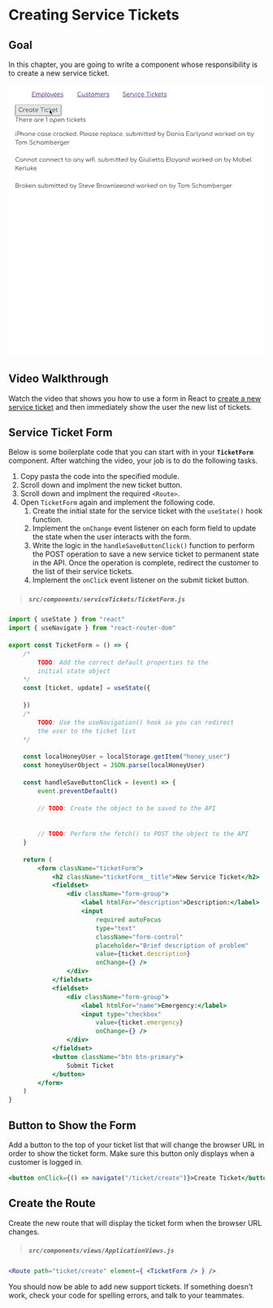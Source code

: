 # Creating Service Tickets

## Goal

In this chapter, you are going to write a component whose responsibility is to create a new service ticket.

![](./images/honey-rae-new-ticket.gif)

## Video Walkthrough

Watch the video that shows you how to use a form in React to [create a new service ticket](https://vimeo.com/573652033) and then immediately show the user the new list of tickets.

## Service Ticket Form

Below is some boilerplate code that you can start with in your **`TicketForm`** component. After watching the video, your job is to do the following tasks.

1. Copy pasta the code into the specified module.
1. Scroll down and implment the new ticket button.
1. Scroll down and implment the required `<Route>`.
1. Open `TicketForm` again and implement the following code.
    1. Create the initial state for the service ticket with the `useState()` hook function.
    1. Implement the `onChange` event listener on each form field to update the state when the user interacts with the form.
    1. Write the logic in the `handleSaveButtonClick()` function to perform the POST operation to save a new service ticket to permanent state in the API. Once the operation is complete, redirect the customer to the list of their service tickets.
    1. Implement the `onClick` event listener on the submit ticket button.

> ##### `src/components/serviceTickets/TicketForm.js`

```jsx
import { useState } from "react"
import { useNavigate } from "react-router-dom"

export const TicketForm = () => {
    /*
        TODO: Add the correct default properties to the
        initial state object
    */
    const [ticket, update] = useState({

    })
    /*
        TODO: Use the useNavigation() hook so you can redirect
        the user to the ticket list
    */

    const localHoneyUser = localStorage.getItem("honey_user")
    const honeyUserObject = JSON.parse(localHoneyUser)

    const handleSaveButtonClick = (event) => {
        event.preventDefault()

        // TODO: Create the object to be saved to the API


        // TODO: Perform the fetch() to POST the object to the API
    }

    return (
        <form className="ticketForm">
            <h2 className="ticketForm__title">New Service Ticket</h2>
            <fieldset>
                <div className="form-group">
                    <label htmlFor="description">Description:</label>
                    <input
                        required autoFocus
                        type="text"
                        className="form-control"
                        placeholder="Brief description of problem"
                        value={ticket.description}
                        onChange={} />
                </div>
            </fieldset>
            <fieldset>
                <div className="form-group">
                    <label htmlFor="name">Emergency:</label>
                    <input type="checkbox"
                        value={ticket.emergency}
                        onChange={} />
                </div>
            </fieldset>
            <button className="btn btn-primary">
                Submit Ticket
            </button>
        </form>
    )
}
```

## Button to Show the Form

Add a button to the top of your ticket list that will change the browser URL in order to show the ticket form. Make sure this button only displays when a customer is logged in.

```jsx
<button onClick={() => navigate("/ticket/create")}>Create Ticket</button>
```

## Create the Route

Create the new route that will display the ticket form when the browser URL changes.

> ##### `src/components/views/ApplicationViews.js`

```jsx
<Route path="ticket/create" element={ <TicketForm /> } />
```

You should now be able to add new support tickets. If something doesn't work, check your code for spelling errors, and talk to your teammates.
